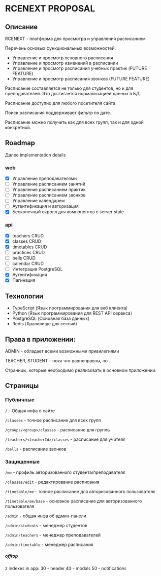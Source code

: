 # RCENEXT PROPOSAL

## Описание

RCENEXT - платформа для просмотра и управления расписанием

Перечень основых функциональных возможностей:

- Управление и просмотр основного расписания
- Управление и просмотр изменений в расписании
- Управление и просмотр расписания учебных практик (FUTURE FEATURE)
- Управление и просмотр расписания звонков (FUTURE FEATURE)

Расписание составляется не только для студентов, но и для преподавателей. Это достигается нормализацией данных в БД.

Расписание доступно для любого посетителя сайта.

Поиск расписания поддерживает фильтр по дате.

Расписание можно получить как для всех групп, так и для одной конкретной.

## Roadmap

Далее implementation details

### web

- [x] Управление преподавателями
- [ ] Управление расписанием занятий
- [ ] Управление расписанием практик
- [ ] Управление расписанием звонков
- [ ] Управление календарем
- [ ] Аутентификация и авторизация
- [x] Бесконечный скролл для компонентов с server state

### api

- [x] teachers CRUD
- [x] classes CRUD
- [x] timetables CRUD
- [ ] practices CRUD
- [ ] bells CRUD
- [ ] calendar CRUD
- [ ] Интеграция PostgreSQL
- [x] Аутентификация
- [x] Пагинация

## Технологии

- TypeScript (Язык программирования для веб клиента)
- Python (Язык программирования для REST API сервиса)
- PostgreSQL (Основная база данных)
- Redis (Хранилище для сессий)

## Права в приложении:

ADMIN - обладает всеми возможными привилегиями

TEACHER, STUDENT - пока что равноправны, но ...

Страницы, которые необходимо реализовать в основном приложении:

## Страницы

### Публичные

`/` - Общая инфа о сайте

`/classes` - точное расписание для всех групп

`/groups/<group>/classes` - расписание для группы

`/teachers/<teacherId>/classes` - расписание для учителя

`/bells` - расписание звонков

### Защищенные

`/me` - профиль авторизованного студента/преподавателя

`/classes/edit` - редактирование расписания

`/timetable/me` - точное расписание для авторизованного пользователя

`/timetable/me/base` - основное расписание для авторизованного пользователя

`/admin` - общая инфа об админ-панели

`/admin/students` - менеджер студентов

`/admin/teachers` - менеджер преподавателей

`/admin/timetable` - менеджер расписания

##### offtop

z indexes in app:
30 - header
40 - modals
50 - notifications
